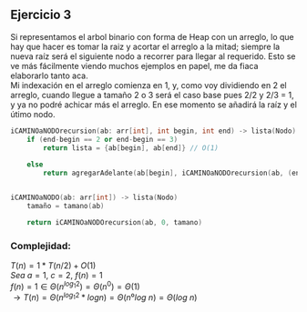 ## Ejercicio 3

Si representamos el arbol binario con forma de Heap con un arreglo, lo que hay que hacer es tomar la raiz y acortar el arreglo a la mitad; siempre la nueva raíz será el siguiente nodo a recorrer para llegar al requerido. Esto se ve más fácilmente viendo muchos ejemplos en papel, me da fiaca elaborarlo tanto aca.  
Mi indexación en el arreglo comienza en 1, y, como voy dividiendo en 2 el arreglo, cuando llegue a tamaño 2 o 3 será el caso base pues 2/2 y 2/3 = 1, y ya no podré achicar más el arreglo. En ese momento se añadirá la raíz y el útimo nodo.

```cpp
iCAMINOaNODOrecursion(ab: arr[int], int begin, int end) -> lista(Nodo)
    if (end-begin == 2 or end-begin == 3)
        return lista = {ab[begin], ab[end]} // O(1)
    
    else
        return agregarAdelante(ab[begin], iCAMINOaNODOrecursion(ab, (end+begin)/2, end))


iCAMINOaNODO(ab: arr[int]) -> lista(Nodo)
    tamaño = tamano(ab)

    return iCAMINOaNODOrecursion(ab, 0, tamano)
```

### Complejidad:
$T(n) = 1*T(n/2) + O(1)$  
$Sea\ a = 1,\ c = 2,\ f(n) = 1$  
$f(n) = 1 \in Θ(n^{log_1 2}) = Θ(n^0) = Θ(1)$   
$\rightarrow T(n) = Θ(n^{log_1 2} * log n) = Θ(n⁰ log\ n) = Θ(log\ n)$
